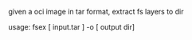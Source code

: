 given a oci image in tar format, extract fs layers to dir

usage: fsex [ input.tar ] -o [ output dir]

